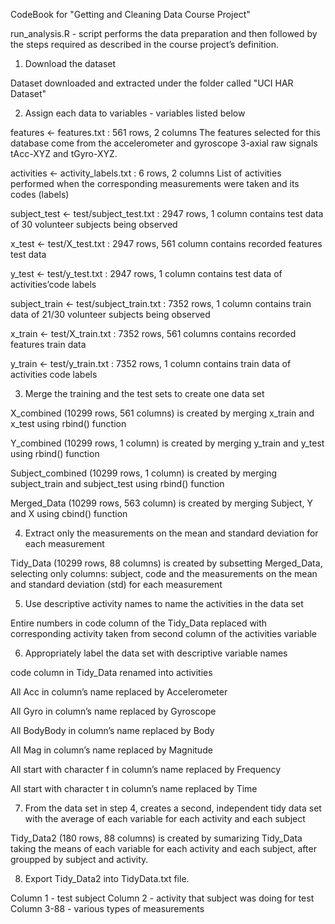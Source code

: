 CodeBook for "Getting and Cleaning Data Course Project"

 run_analysis.R - script performs the data preparation and then followed by the steps required as described in the course project’s definition.

1) Download the dataset

Dataset downloaded and extracted under the folder called "UCI HAR Dataset"

2) Assign each data to variables - variables listed below

features <- features.txt : 561 rows, 2 columns
The features selected for this database come from the accelerometer and gyroscope 3-axial raw signals tAcc-XYZ and tGyro-XYZ.

activities <- activity_labels.txt : 6 rows, 2 columns
List of activities performed when the corresponding measurements were taken and its codes (labels)

subject_test <- test/subject_test.txt : 2947 rows, 1 column
contains test data of 30 volunteer subjects being observed

x_test <- test/X_test.txt : 2947 rows, 561 column
contains recorded features test data

y_test <- test/y_test.txt : 2947 rows, 1 column
contains test data of activities’code labels

subject_train <- test/subject_train.txt : 7352 rows, 1 column
contains train data of 21/30 volunteer subjects being observed

x_train <- test/X_train.txt : 7352 rows, 561 columns
contains recorded features train data

y_train <- test/y_train.txt : 7352 rows, 1 column
contains train data of activities code labels

3) Merge the training and the test sets to create one data set

X_combined (10299 rows, 561 columns) is created by merging x_train and x_test using rbind() function

Y_combined (10299 rows, 1 column) is created by merging y_train and y_test using rbind() function

Subject_combined (10299 rows, 1 column) is created by merging subject_train and subject_test using rbind() function

Merged_Data (10299 rows, 563 column) is created by merging Subject, Y and X using cbind() function

4) Extract only the measurements on the mean and standard deviation for each measurement

Tidy_Data (10299 rows, 88 columns) is created by subsetting Merged_Data, selecting only columns: subject, code and the measurements on the mean and standard deviation (std) for each measurement

5) Use descriptive activity names to name the activities in the data set

Entire numbers in code column of the Tidy_Data replaced with corresponding activity taken from second column of the activities variable

6) Appropriately label the data set with descriptive variable names

code column in Tidy_Data renamed into activities

All Acc in column’s name replaced by Accelerometer

All Gyro in column’s name replaced by Gyroscope

All BodyBody in column’s name replaced by Body

All Mag in column’s name replaced by Magnitude

All start with character f in column’s name replaced by Frequency

All start with character t in column’s name replaced by Time

7) From the data set in step 4, creates a second, independent tidy data set with the average of each variable for each activity and each subject

Tidy_Data2 (180 rows, 88 columns) is created by sumarizing Tidy_Data taking the means of each variable for each activity and each subject, after groupped by subject and activity.

8) Export Tidy_Data2 into TidyData.txt file.

Column 1 - test subject
Column 2 - activity that subject was doing for test
Column 3-88 - various types of measurements